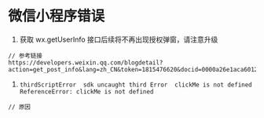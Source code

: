 # 微信小程序错误
1. 获取 wx.getUserInfo 接口后续将不再出现授权弹窗，请注意升级
```
// 参考链接
https://developers.weixin.qq.com/blogdetail?action=get_post_info&lang=zh_CN&token=1815476620&docid=0000a26e1aca6012e896a517556c01&devtools=1&idescene=3
```

1. ` thirdScriptError 
 sdk uncaught third Error 
 clickMe is not defined 
 ReferenceError: clickMe is not defined `
```
// 原因

```